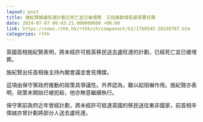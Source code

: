 ```yaml
---
layout: post
title: 施紀賢稱盧旺達計劃已死亡並已被埋葬　又指推動增長是首要任務
date: 2024-07-07 00:43:21.000000000 +08:00
link: https://news.rthk.hk/rthk/ch/component/k2/1760545-20240707.htm
categories: rthk
---
```


英國首相施紀賢表明，將未經許可抵英移民送去盧旺達的計劃，已經死亡並已被埋葬。

施紀賢出任首相後主持內閣會議並會見傳媒。

這項由保守黨政府推動的政策具爭議性。外界認為，難以起阻嚇作用。施紀賢亦表明，政策未開始已被扼殺，他亦無意繼續執行。

保守黨前政府近年曾經計劃，將未經許可抵達英國的移民送往東非國家，前首相辛偉誠亦曾計劃將部分人送去盧旺達。
